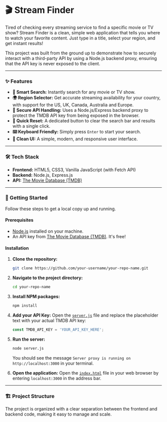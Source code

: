 # 🎬 Stream Finder

Tired of checking every streaming service to find a specific movie or TV show? Stream Finder is a clean, simple web application that tells you where to watch your favorite content. Just type in a title, select your region, and get instant results!

This project was built from the ground up to demonstrate how to securely interact with a third-party API by using a Node.js backend proxy, ensuring that the API key is never exposed to the client.

---

### ✨ Features

*   **🔎 Smart Search:** Instantly search for any movie or TV show.
*   **🌍 Region Selector:** Get accurate streaming availability for your country, with support for the US, UK, Canada, Australia and Europe.
*   **🔐 Secure API Handling:** Uses a Node.js/Express backend proxy to protect the TMDB API key from being exposed in the browser.
*   **🔄 Quick Reset:** A dedicated button to clear the search bar and results with a single click.
*   **⌨️ Keyboard Friendly:** Simply press `Enter` to start your search.
*   **💅 Clean UI:** A simple, modern, and responsive user interface.

---

### 🛠️ Tech Stack

*   **Frontend:** HTML5, CSS3, Vanilla JavaScript (with Fetch API)
*   **Backend:** Node.js, Express.js
*   **API:** [The Movie Database (TMDB)](https://www.themoviedb.org/)

---

### 🚀 Getting Started

Follow these steps to get a local copy up and running.

#### **Prerequisites**

*   [Node.js](https://nodejs.org/en/) installed on your machine.
*   An API key from [The Movie Database (TMDB)](https://www.themoviedb.org/documentation/api). It's free!

#### **Installation**

1.  **Clone the repository:**
    ```bash
    git clone https://github.com/your-username/your-repo-name.git
    ```

2.  **Navigate to the project directory:**
    ```bash
    cd your-repo-name
    ```

3.  **Install NPM packages:**
    ```bash
    npm install
    ```

4.  **Add your API Key:**
    Open the [`server.js`](https://github.com/bigricksosa/streamfinder/blob/main/server.js) file and replace the placeholder text with your actual TMDB API key:
    ```javascript
    const TMDB_API_KEY = 'YOUR_API_KEY_HERE';
    ```

5.  **Run the server:**
    ```bash
    node server.js
    ```
    You should see the message `Server proxy is running on http://localhost:3000` in your terminal.

6.  **Open the application:**
    Open the [`index.html`](https://github.com/bigricksosa/streamfinder/blob/main/index.html) file in your web browser by entering `localhost:3000` in the address bar.

---

### 🏗️ Project Structure

The project is organized with a clear separation between the frontend and backend code, making it easy to manage and scale.

